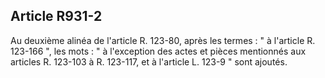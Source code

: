 Article R931-2
----
Au deuxième alinéa de l'article R. 123-80, après les termes : " à l'article R.
123-166 ", les mots : " à l'exception des actes et pièces mentionnés aux
articles R. 123-103 à R. 123-117, et à l'article L. 123-9 " sont ajoutés.
